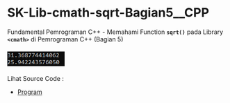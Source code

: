 # SK-Lib-cmath-sqrt-Bagian5__CPP
Fundamental Pemrograman C++ - Memahami Function <code><b>sqrt()</b></code> pada Library <code><b>&lt;cmath></b></code> di Pemrograman C++ (Bagian 5)<br><br>
<img src="https://github.com/RizkyKhapidsyah/SK-Lib-cmath-sqrt-Bagian5__CPP/blob/master/SK-Lib-cmath-sqrt-Bagian5__CPP/result/001.PNG"><br><br>
Lihat Source Code : <br>
- <a href="https://github.com/RizkyKhapidsyah/SK-Lib-cmath-sqrt-Bagian5__CPP/blob/master/SK-Lib-cmath-sqrt-Bagian5__CPP/Source.cpp">Program</a>
